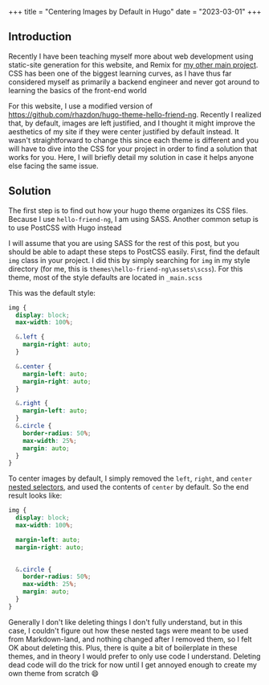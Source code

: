 +++
title = "Centering Images by Default in Hugo"
date = "2023-03-01"
+++

## Introduction

Recently I have been teaching myself more about web development using static-site generation for this website, and Remix for [my other main project](/projects). CSS has been one of the biggest learning curves, as I have thus far considered myself as primarily a backend engineer and never got around to learning the basics of the front-end world

For this website, I use a modified version of https://github.com/rhazdon/hugo-theme-hello-friend-ng. Recently I realized that, by default, images are left justified, and I thought it might improve the aesthetics of my site if they were center justified by default instead. It wasn't straightforward to change this since each theme is different and you will have to dive into the CSS for your project in order to find a solution that works for you. Here, I will briefly detail my solution in case it helps anyone else facing the same issue.

## Solution

The first step is to find out how your hugo theme organizes its CSS files. Because I use `hello-friend-ng`, I am using SASS. Another common setup is to use PostCSS with Hugo instead

I will assume that you are using SASS for the rest of this post, but you should be able to adapt these steps to PostCSS easily. First, find the default `img` class in your project. I did this by simply searching for `img` in my style directory (for me, this is `themes\hello-friend-ng\assets\scss`). For this theme, most of the style defaults are located in `_main.scss`

This was the default style:

```css
img {
  display: block;
  max-width: 100%;

  &.left {
    margin-right: auto;
  }

  &.center {
    margin-left: auto;
    margin-right: auto;
  }

  &.right {
    margin-left: auto;
  }
  &.circle {
    border-radius: 50%;
    max-width: 25%;
    margin: auto;
  }
}
```

To center images by default, I simply removed the `left`, `right`, and `center` [nested selectors](https://sass-lang.com/documentation/style-rules/parent-selector), and used the contents of `center` by default. So the end result looks like:

```css
img {
  display: block;
  max-width: 100%;

  margin-left: auto;
  margin-right: auto;

 
  &.circle {
    border-radius: 50%;
    max-width: 25%;
    margin: auto;
  }
}
```

Generally I don't like deleting things I don't fully understand, but in this case, I couldn't figure out how these nested tags were meant to be used from Markdown-land, and nothing changed after I removed them, so I felt OK about deleting this. Plus, there is quite a bit of boilerplate in these themes, and in theory I would prefer to only use code I understand. Deleting dead code will do the trick for now until I get annoyed enough to create my own theme from scratch :smile: